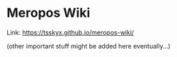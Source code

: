 # Meropos Wiki

Link: https://tsskyx.github.io/meropos-wiki/

(other important stuff might be added here eventually...)